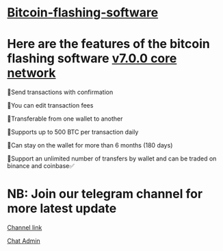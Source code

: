 # [Bitcoin-flashing-software](https://t.me/czarbit)
# Here are the features of the bitcoin flashing software [v7.0.0 core network](https://t.me/czarbit)

📌Send transactions with confirmation

📌You can edit transaction fees

📌Transferable from one wallet to another

📌Supports up to 500 BTC per transaction daily

📌Can stay on the wallet for more than 6 months (180 days)

📌Support an unlimited number of transfers by wallet and can be traded on binance and coinbase✅


# NB: Join our telegram channel for more latest update  
[Channel link](https://t.me/btc_flash_hub)

[Chat Admin](https://t.me/czarbit)

